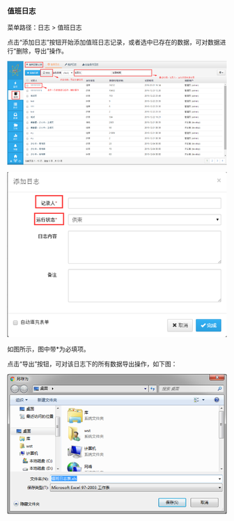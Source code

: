 ### 值班日志

菜单路径：日志 > 值班日志

点击“添加日志”按钮开始添加值班日志记录，或者选中已存在的数据，可对数据进行“删除，导出”操作。

![值班日志](..\images\值班日志1.png)

![值班日志](..\images\值班日志2.png)

如图所示，图中带*为必填项。

点击“导出”按钮，可对该日志下的所有数据导出操作，如下图：

![值班日志](..\images\值班日志3.png)

